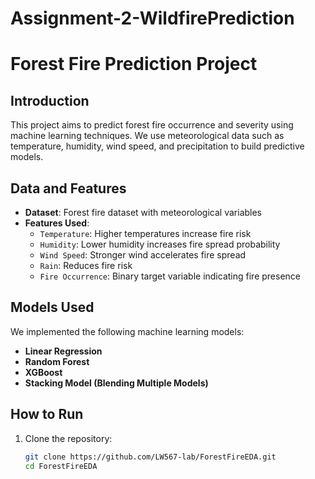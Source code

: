 # Assignment-2-WildfirePrediction
#  Forest Fire Prediction Project

##  Introduction
This project aims to predict forest fire occurrence and severity using machine learning techniques. We use meteorological data such as temperature, humidity, wind speed, and precipitation to build predictive models.

##  Data and Features
- **Dataset**: Forest fire dataset with meteorological variables
- **Features Used**:
  - `Temperature`: Higher temperatures increase fire risk
  - `Humidity`: Lower humidity increases fire spread probability
  - `Wind Speed`: Stronger wind accelerates fire spread
  - `Rain`: Reduces fire risk
  - `Fire Occurrence`: Binary target variable indicating fire presence

##  Models Used
We implemented the following machine learning models:
- **Linear Regression**
- **Random Forest**
- **XGBoost**
- **Stacking Model (Blending Multiple Models)**

##  How to Run
1. Clone the repository:
   ```bash
   git clone https://github.com/LW567-lab/ForestFireEDA.git
   cd ForestFireEDA
